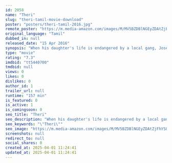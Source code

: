 ```yaml
---
id: 2058
name: "Theri"
slug: "theri-tamil-movie-download"
poster: "posters/theri-tamil-2016.jpg"
remote_poster: "https://m.media-amazon.com/images/M/MV5BZDBlNGEyZDAtZjFhYS00YWU2LWFkYzEtNTlmYTIxZjJhNzI3XkEyXkFqcGc@._V1_SX300.jpg"
original_language: "Tamil"
dubbed_in: null
released_date: "15 Apr 2016"
synopsis: "When his daughter's life is endangered by a local gang, Joseph Kuruvilla will do whatever it takes to stop them. However, at the same time, his dangerous past slowly resurfaces."
type: "movie"
rating: "7.3"
imdbid: "tt5440700"
tmdbid: null
views: 0
likes: 0
dislikes: 0
author_id: 1
trailer_url: null
runtime: "157 min"
is_featured: 0
is_active: 1
is_comingsoon: 0
seo_title: "Theri"
seo_description: "When his daughter's life is endangered by a local gang, Joseph Kuruvilla will do whatever it takes to stop them. However, at the same time, his dangerous past slowly resurfaces."
seo_keywords: "\"Theri\""
seo_image: "https://m.media-amazon.com/images/M/MV5BZDBlNGEyZDAtZjFhYS00YWU2LWFkYzEtNTlmYTIxZjJhNzI3XkEyXkFqcGc@._V1_SX300.jpg"
screenshots: null
redirect_to: null
social_shares: 0
created_at: 2025-04-01 11:24:41
updated_at: 2025-04-01 11:24:41
---
```


